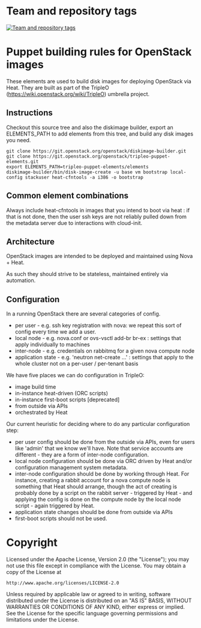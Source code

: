 Team and repository tags
========================

[![Team and repository tags](http://governance.openstack.org/badges/tripleo-puppet-elements.svg)](http://governance.openstack.org/reference/tags/index.html)

<!-- Change things from this point on -->

Puppet building rules for OpenStack images
==========================================

These elements are used to build disk images for deploying OpenStack via Heat.
They are built as part of the TripleO (https://wiki.openstack.org/wiki/TripleO)
umbrella project.

Instructions
------------

Checkout this source tree and also the diskimage builder, export an
ELEMENTS\_PATH to add elements from this tree, and build any disk images you
need.

	git clone https://git.openstack.org/openstack/diskimage-builder.git
	git clone https://git.openstack.org/openstack/tripleo-puppet-elements.git
	export ELEMENTS_PATH=tripleo-puppet-elements/elements
	diskimage-builder/bin/disk-image-create -u base vm bootstrap local-config stackuser heat-cfntools -a i386 -o bootstrap

Common element combinations
---------------------------

Always include heat-cfntools in images that you intend to boot via heat : if
that is not done, then the user ssh keys are not reliably pulled down from the
metadata server due to interactions with cloud-init.

Architecture
------------

OpenStack images are intended to be deployed and maintained using Nova + Heat.

As such they should strive to be stateless, maintained entirely via automation.

Configuration
-------------

In a running OpenStack there are several categories of config.

 - per user - e.g. ssh key registration with nova: we repeat this sort
   of config every time we add a user.
 - local node - e.g. nova.conf or ovs-vsctl add-br br-ex : settings that
   apply individually to machines
 - inter-node - e.g. credentials on rabbitmq for a given nova compute node
 - application state - e.g. 'neutron net-create ...' : settings that
   apply to the whole cluster not on a per-user / per-tenant basis

We have five places we can do configuration in TripleO:
 - image build time
 - in-instance heat-driven (ORC scripts)
 - in-instance first-boot scripts [deprecated]
 - from outside via APIs
 - orchestrated by Heat

Our current heuristic for deciding where to do any particular configuration
step:

 - per user config should be done from the outside via APIs, even for
   users like 'admin' that we know we'll have. Note that service accounts
   are different - they are a form of inter-node configuration.
 - local node configuration should be done via ORC driven by Heat and/or
   configuration management system metadata.
 - inter-node configuration should be done by working through Heat. For
   instance, creating a rabbit account for a nova compute node is something
   that Heat should arrange, though the act of creating is probably done by a
   script on the rabbit server - triggered by Heat - and applying the config is
   done on the compute node by the local node script - again triggered by Heat.
 - application state changes should be done from outside via APIs
 - first-boot scripts should not be used.


Copyright
=========

Licensed under the Apache License, Version 2.0 (the "License"); you may
not use this file except in compliance with the License. You may obtain
a copy of the License at

    http://www.apache.org/licenses/LICENSE-2.0

Unless required by applicable law or agreed to in writing, software
distributed under the License is distributed on an "AS IS" BASIS, WITHOUT
WARRANTIES OR CONDITIONS OF ANY KIND, either express or implied. See the
License for the specific language governing permissions and limitations
under the License.
